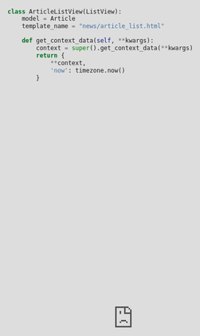 Title: How to customise a class based view in Django
Description: A guide on how to dig into class-based view internals
Slug: customise-class-based-view-django
Date: 2020-4-9 12:00
Category: Django

You've spend a little bit of time working on your Django app and you want to dip your toes into class-based views. The basic examples are simple enough, but once you want to do something more complicated, something more custom, you get stuck. How do you customise a class-based view?

You've written some function-based views before, and they seem pretty straightforward, it's just a function! If you want to change how it works, you just change the code inside the function. Simple - no magic, no mystery, it's just code. Customising class based views seems much less user-friendly.

In this post I'll take you through a worked example, showing you how to customise class-based views.

### Example problem

Let's start with an example problem. Say we've got a model called Article, used for publishing news online:

```python
# models.py

class Article(models.Model):

    created_at = models.DateTimeField(default=timezone.now)
    published_at = models.DateTimeField(blank=True, null=True)
    title = models.CharField(max_length=512)
    body_html = models.TextField()

```

We have a function-based view that lists all the articles:

```python
# views.py

def article_list_view(request):
    articles = Article.objects.all()
    context = {'articles': articles}
    return render(request, 'news/article_list.html', context)

```

As I mentioned earlier, this function-based code is pretty easy to customise - you just change the code! Let's say we only want to list all the _published_ articles and list them from newest to oldest:

```python
# views.py

def article_list_view(request):
    articles = (
        Article.objects
        .filter(published_at__isnull=False)
        .order_by('-published_at')
    )
    context = {'object_list': articles}
    return render(request, "news/article_list.html", context)

```

Now let's try doing the same thing with a class-based view. Listing all Articles is _super_ simple. It's like 3 lines of code:

```python
# views

class ArticleListView(ListView):
    model = Article
    template_name = "news/article_list.html"

```

Cool, cool, and now we need to do the next bit: list all the _published_ articles and list them from newest to oldest. How the fuck do we do that? Where do you even start? Are you stressed? I'm stressed.

### The fix

The fix is to read some documentation. Not the [Django docs](https://docs.djangoproject.com/en/3.0/ref/class-based-views/), which are great for a lot of topics. No, you are going to need to refer to [Classy Class-Based Views](https://ccbv.co.uk/) to keep your sanity. Let's take a peek at the documentation for [ListView](https://ccbv.co.uk/projects/Django/3.0/django.views.generic.list/ListView/).

I'm going to cut to video to show you the rest of the fix.

<div class="loom-embed"><iframe src="https://www.loom.com/embed/914ef155a98f49faba6c3c8af3d686a4" frameborder="0" webkitallowfullscreen mozallowfullscreen allowfullscreen style="position: absolute; top: 0; left: 0; width: 100%; height: 100%;"></iframe></div>

You can use the techniques of overriding on any of the class-based view methods, depending on what you need to do.

A common method to override is get_context_data:

```python

class ArticleListView(ListView):
    model = Article
    template_name = "news/article_list.html"

    def get_context_data(self, **kwargs):
        context = super().get_context_data(**kwargs)
        return {
            **context,
            'now': timezone.now()
        }

```

In summary, when you're stuck on a class-based view:

- Go to [Classy Class-Based Views](https://ccbv.co.uk/)
- Take a peek at the attributes of the class
- Scan over the methods of the class
- Dig into the methods to figure out what you need to change
- Set any attributes that are necessary
- Override any methods that you need to change
